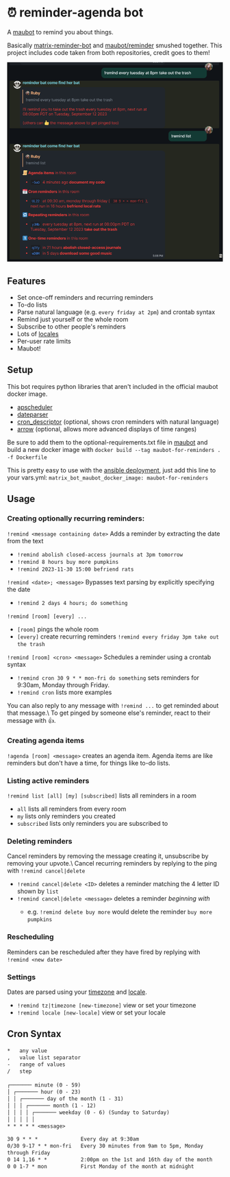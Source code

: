 # ⏰ reminder-agenda bot
A [maubot](https://github.com/maubot/maubot) to remind you about things.

Basically [matrix-reminder-bot](https://github.com/anoadragon453/matrix-reminder-bot/tree/master) and [maubot/reminder](https://github.com/maubot/reminder) smushed together. This project includes code taken from both repositories, credit goes to them!

![example of interacting with the bot](screenshot.png)

## Features

* Set once-off reminders and recurring reminders
* To-do lists
* Parse natural language (e.g. `every friday at 2pm`) and crontab syntax
* Remind just yourself or the whole room
* Subscribe to other people's reminders
* Lots of [locales](https://dateparser.readthedocs.io/en/latest/supported_locales.html)
* Per-user rate limits
* Maubot!

## Setup
This bot requires python libraries that aren't included in the official maubot docker image.

* [apscheduler](https://github.com/agronholm/apscheduler)
* [dateparser](https://github.com/scrapinghub/dateparser)
* [cron_descriptor](https://github.com/Salamek/cron-descriptor) (optional, shows cron reminders with natural language)
* [arrow](https://github.com/arrow-py/arrow) (optional, allows more advanced displays of time ranges)

Be sure to add them to the optional-requirements.txt file in [maubot](https://github.com/maubot/maubot) and build a new docker image with
`docker build --tag maubot-for-reminders . -f Dockerfile`

This is pretty easy to use with the [ansible deployment](https://github.com/spantaleev/matrix-docker-ansible-deploy), just add this line to your vars.yml: `matrix_bot_maubot_docker_image: maubot-for-reminders`

## Usage
### Creating optionally recurring reminders:
`!remind <message containing date>` Adds a reminder by extracting the date from the text
* `!remind abolish closed-access journals at 3pm tomorrow`
* `!remind 8 hours buy more pumpkins`
* `!remind 2023-11-30 15:00 befriend rats`

`!remind <date>; <message>` Bypasses text parsing by explicitly specifying the date
* `!remind 2 days 4 hours; do something`

`!remind [room] [every] ...`
* `[room]` pings the whole room
* `[every]` create recurring reminders `!remind every friday 3pm take out the trash`

`!remind [room] <cron> <message>` Schedules a reminder using a crontab syntax
* `!remind cron 30 9 * * mon-fri do something` sets reminders for 9:30am, Monday through Friday.
* `!remind cron` lists more examples

You can also reply to any message with `!remind ...` to get reminded about that message.\\
To get pinged by someone else's reminder, react to their message with 👍.

### Creating agenda items
`!agenda [room] <message>` creates an agenda item. Agenda items are like reminders but don't have a time, for things like to-do lists.

### Listing active reminders
`!remind list [all] [my] [subscribed]` lists all reminders in a room 
* `all` lists all reminders from every room
* `my` lists only reminders you created
* `subscribed` lists only reminders you are subscribed to

### Deleting reminders
Cancel reminders by removing the message creating it, unsubscribe by removing your upvote.\\
Cancel recurring reminders by replying to the ping with `!remind cancel|delete` 
* `!remind cancel|delete <ID>` deletes a reminder matching the 4 letter ID shown by `list`
* `!remind cancel|delete <message>` deletes a reminder *beginning with* <message>
    * e.g. `!remind delete buy more` would delete the reminder `buy more pumpkins`

### Rescheduling
Reminders can be rescheduled after they have fired by replying with `!remind <new date>`

### Settings
Dates are parsed using your [timezone](https://en.wikipedia.org/wiki/List_of_tz_database_time_zone) and [locale](https://dateparser.readthedocs.io/en/latest/supported_locales.html).
* `!remind tz|timezone [new-timezone]` view or set your timezone
* `!remind locale [new-locale]` view or set your locale

## Cron Syntax
```
*	any value
,	value list separator
-	range of values
/	step 

┌─────── minute (0 - 59)
│ ┌─────── hour (0 - 23)
│ │ ┌─────── day of the month (1 - 31)
│ │ │ ┌─────── month (1 - 12)
│ │ │ │ ┌─────── weekday (0 - 6) (Sunday to Saturday)                             
│ │ │ │ │
* * * * * <message>
```

```
30 9 * * *              Every day at 9:30am
0/30 9-17 * * mon-fri   Every 30 minutes from 9am to 5pm, Monday through Friday
0 14 1,16 * *           2:00pm on the 1st and 16th day of the month
0 0 1-7 * mon           First Monday of the month at midnight